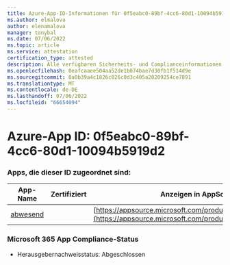 ```yaml
---
title: Azure-App-ID-Informationen für 0f5eabc0-89bf-4cc6-80d1-10094b5919d2
ms.author: elmalova
author: elenamalova
manager: tonybal
ms.date: 07/06/2022
ms.topic: article
ms.service: attestation
certification_type: attested
description: Alle verfügbaren Sicherheits- und Complianceinformationen für 0f5eabc0-89bf-4cc6-80d1-10094b5919d2.
ms.openlocfilehash: 0eafcaaee504aa52de1b074bae7d30fb1f514d9e
ms.sourcegitcommit: 0a0b39a4c1826c026c0d3c405a20209254ce7891
ms.translationtype: MT
ms.contentlocale: de-DE
ms.lasthandoff: 07/06/2022
ms.locfileid: "66654094"
---
```

# <a name="azure-app-id-0f5eabc0-89bf-4cc6-80d1-10094b5919d2"></a>Azure-App ID: 0f5eabc0-89bf-4cc6-80d1-10094b5919d2


### <a name="apps-associated-with-this-id"></a>Apps, die dieser ID zugeordnet sind:
| **App-Name** | **Zertifiziert** | **Anzeigen in AppSource** |
|--------------|---------------|-----------------------|
| [abwesend](../forward/WA200003833.md) |  | [https://appsource.microsoft.com/product/office/WA200003833](https://appsource.microsoft.com/product/office/WA200003833) |

### <a name="microsoft-365-app-compliance-status"></a>Microsoft 365 App Compliance-Status
- Herausgebernachweisstatus: Abgeschlossen
